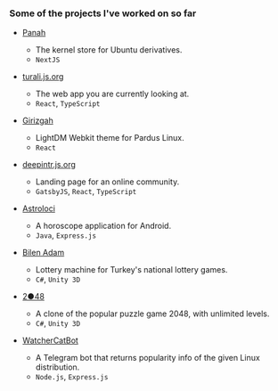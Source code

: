 ### Some of the projects I've worked on so far

- [Panah](https://getkernel.now.sh/)

  - The kernel store for Ubuntu derivatives.
  - `NextJS`

- [turali.js.org](https://turali.js.org/)

  - The web app you are currently looking at.
  - `React`, `TypeScript`

- [Girizgah](https://turali.js.org/girizgah/)

  - LightDM Webkit theme for Pardus Linux.
  - `React`

- [deepintr.js.org](https://deepintr.js.org/)

  - Landing page for an online community.
  - `GatsbyJS`, `React`, `TypeScript`

- [Astroloci](https://play.google.com/store/apps/details?id=com.astroloci.app)

  - A horoscope application for Android.
  - `Java`, `Express.js`

- [Bilen Adam](https://play.google.com/store/apps/details?id=com.caglarturali.bilenadam)

  - Lottery machine for Turkey's national lottery games.
  - `C#`, `Unity 3D`

- [2●48](https://play.google.com/store/apps/details?id=com.caglarturali.the2o48)

  - A clone of the popular puzzle game 2048, with unlimited levels.
  - `C#`, `Unity 3D`

- [WatcherCatBot](https://github.com/caglarturali/WatcherCatBot/)

  - A Telegram bot that returns popularity info of the given Linux distribution.
  - `Node.js`, `Express.js`
